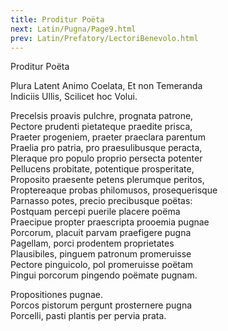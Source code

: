 ```yaml
---
title: Proditur Poëta
next: Latin/Pugna/Page9.html
prev: Latin/Prefatory/LectoriBenevolo.html
---
```


Proditur Poëta   

Plura Latent Animo Coelata, Et non Temeranda   
Indiciis Ullis, Scilicet hoc Volui.   

Precelsis proavis pulchre, prognata patrone,   
Pectore prudenti pietateque praedite prisca,   
Praeter progeniem, praeter praeclara parentum   
Praelia pro patria, pro praesulibusque peracta,   
Pleraque pro populo proprio persecta potenter   
Pellucens probitate, potentique prosperitate,   
Proposito praesente petens plerumque peritos,   
Proptereaque probas philomusos, prosequerisque   
Parnasso potes, precio precibusque poëtas:   
Postquam percepi puerile placere poëma   
Praecipue propter praescripta prooemia pugnae   
Porcorum, placuit parvam praefigere pugna   
Pagellam, porci prodentem proprietates   
Plausibiles, pinguem patronum promeruisse   
Pectore pinguicolo, pol promeruisse poëtam   
Pingui porcorum pingendo poëmate pugnam.   

Propositiones pugnae.   
Porcos pistorum pergunt prosternere pugna   
Porcelli, pasti plantis per pervia prata.   
